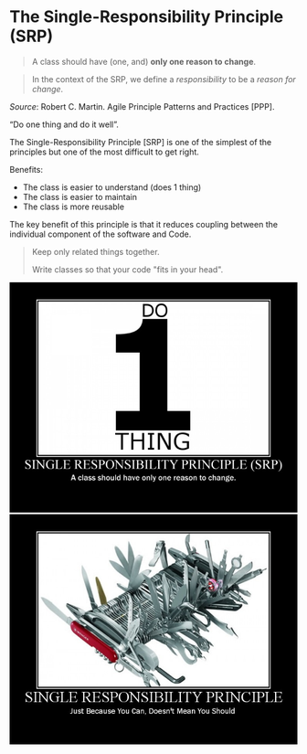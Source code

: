 # The Single-Responsibility Principle (SRP)

> A class should have (one, and) **only one reason to change**.

> In the context of the SRP, we define a *responsibility* to be a *reason for change*.

*Source*: Robert C. Martin. Agile Principle Patterns and Practices [PPP]. 

“Do one thing and do it well”.

The Single-Responsibility Principle [SRP] is one of the simplest of the principles but one of the most difficult to get right.

Benefits: 
 - The class is easier to understand (does 1 thing)
 - The class is easier to maintain
 - The class is more reusable

The key benefit of this principle is that it reduces coupling between the individual component of the software and Code.

> Keep only related things together.
>
> Write classes so that your code "fits in your head".


![image](single_responsiblity_principle.jpg)
![image](SingleResponsibilityPrinciple.jpg)
